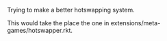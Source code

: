 Trying to make a better hotswapping system.

This would take the place the one in extensions/meta-games/hotswapper.rkt.  


